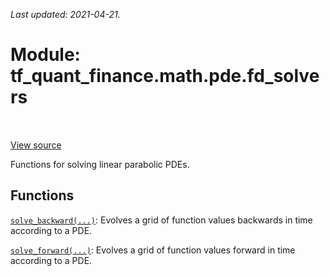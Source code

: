 <!--
This file is generated by a tool. Do not edit directly.
For open-source contributions the docs will be updated automatically.
-->

*Last updated: 2021-04-21.*

<div itemscope itemtype="http://developers.google.com/ReferenceObject">
<meta itemprop="name" content="tf_quant_finance.math.pde.fd_solvers" />
<meta itemprop="path" content="Stable" />
</div>

# Module: tf_quant_finance.math.pde.fd_solvers

<!-- Insert buttons and diff -->

<table class="tfo-notebook-buttons tfo-api" align="left">
</table>

<a target="_blank" href="https://github.com/google/tf-quant-finance/blob/master/tf_quant_finance/math/pde/fd_solvers.py">View source</a>



Functions for solving linear parabolic PDEs.



## Functions

[`solve_backward(...)`](../../../tf_quant_finance/math/pde/fd_solvers/solve_backward.md): Evolves a grid of function values backwards in time according to a PDE.

[`solve_forward(...)`](../../../tf_quant_finance/math/pde/fd_solvers/solve_forward.md): Evolves a grid of function values forward in time according to a PDE.

